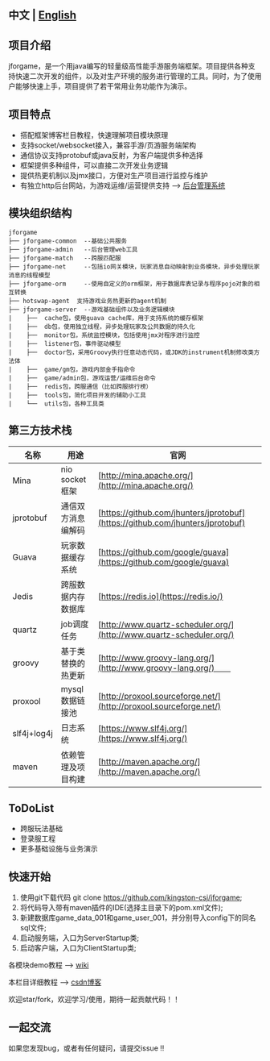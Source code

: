   ## 中文 | [English](README_EN.md)  
  
  ## 项目介绍　　
  jforgame，是一个用java编写的轻量级高性能手游服务端框架。项目提供各种支持快速二次开发的组件，以及对生产环境的服务进行管理的工具。同时，为了使用户能够快速上手，项目提供了若干常用业务功能作为演示。

  ## 项目特点  
  * 搭配框架博客栏目教程，快速理解项目模块原理  
  * 支持socket/websocket接入，兼容手游/页游服务端架构  
  * 通信协议支持protobuf或java反射，为客户端提供多种选择   
  * 框架提供多种组件，可以直接二次开发业务逻辑  
  * 提供热更机制以及jmx接口，方便对生产项目进行监控与维护   
  * 有独立http后台网站，为游戏运维/运营提供支持  --> [后台管理系统](https://github.com/kingston-csj/gamekeeper)  


  ## 模块组织结构  
  ``` 
  jforgame
  ├── jforgame-common  --基础公共服务  
  ├── jforgame-admin   --后台管理web工具  
  ├── jforgame-match   --跨服匹配服       
  ├── jforgame-net     --包括io网关模块，玩家消息自动映射到业务模块，异步处理玩家消息的线程模型      
  ├── jforgame-orm     --使用自定义的orm框架，用于数据库表记录与程序pojo对象的相互转换        
  ├── hotswap-agent  支持游戏业务热更新的agent机制  
  ├── jforgame-server  --游戏基础组件以及业务逻辑模块  
  |    ├──  cache包，使用guava cache库，用于支持系统的缓存框架    
  |    ├──  db包，使用独立线程，异步处理玩家及公共数据的持久化  
  |    ├──  monitor包，系统监控模块，包括使用jmx对程序进行监控  
  |    ├──  listener包，事件驱动模型  
  |    ├──  doctor包，采用Groovy执行任意动态代码，或JDK的instrument机制修改类方法体  
  |    ├──  game/gm包，游戏内部金手指命令
  |    ├──  game/admin包，游戏运营/运维后台命令  
  |    ├──  redis包，跨服通信（比如跨服排行榜）  
  |    ├──  tools包，简化项目开发的辅助小工具  
  |    └──  utils包，各种工具类    
  ```  

  
  ## 第三方技术栈 
  名称 | 用途 | 官网  
  ----|------|----     
  Mina | nio socket 框架 | [http://mina.apache.org/](http://mina.apache.org/)  
  jprotobuf | 通信双方消息编解码 | [https://github.com/jhunters/jprotobuf](https://github.com/jhunters/jprotobuf)  
  Guava | 玩家数据缓存系统 | [https://github.com/google/guava](https://github.com/google/guava)  
  Jedis | 跨服数据内存数据库 | [https://redis.io](https://redis.io/)  
  quartz | job调度任务 | [http://www.quartz-scheduler.org/](http://www.quartz-scheduler.org/) 
  groovy | 基于类替换的热更新 | [http://www.groovy-lang.org/](http://www.groovy-lang.org/)　　  
  proxool | mysql数据链接池 | [http://proxool.sourceforge.net/](http://proxool.sourceforge.net/)   
  slf4j+log4j | 日志系统 | [https://www.slf4j.org/](https://www.slf4j.org/)  
  maven | 依赖管理及项目构建 | [http://maven.apache.org/](http://maven.apache.org/)  


  ## ToDoList    
  * 跨服玩法基础  
  * 登录服工程  
  * 更多基础设施与业务演示  
  

  ## 快速开始  
  1. 使用git下载代码 git clone https://github.com/kingston-csj/jforgame;  
  2. 将代码导入带有maven插件的IDE(选择主目录下的pom.xml文件);  
  3. 新建数据库game_data_001和game_user_001，并分别导入config下的同名sql文件;  
  4. 启动服务端，入口为ServerStartup类;  
  5. 启动客户端，入口为ClientStartup类;


  各模块demo教程 --> [wiki](https://github.com/kingston-csj/jforgame/wiki/Examples)  

  本栏目详细教程 --> [csdn博客](http://blog.csdn.net/column/details/16043.html)

  欢迎star/fork，欢迎学习/使用，期待一起贡献代码！！

  ## 一起交流
  如果您发现bug，或者有任何疑问，请提交issue !!
  
